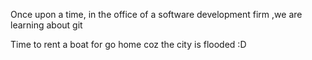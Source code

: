 Once upon a time, in the office of a software development firm
,we are learning about git

Time to rent a boat for go home coz the city is flooded :D 
